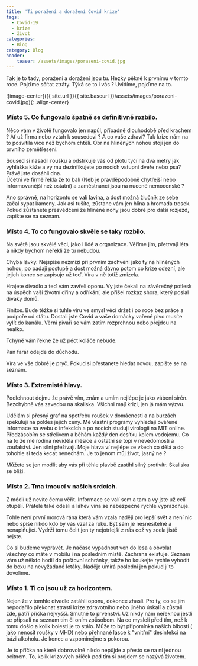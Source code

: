 ```yaml
---
title: 'Ti poražení a doražení Covid krize'
tags:
  - Covid-19 
  - krize
  - život
categories:
  - Blog
category: Blog
header:
    teaser: /assets/images/porazeni-covid.jpg    
---
```


Tak je to tady, poražení a doražení jsou tu. Hezky pěkně k prvnímu v tomto roce. Pojďme sčítat ztráty.  Týká se to i vás ?
Uvidíme, pojďme na to.

![image-center]({{ site.url }}{{ site.baseurl }}/assets/images/porazeni-covid.jpg){: .align-center}

### Místo 5. Co fungovalo špatně se definitivně rozbilo.
Něco vám v životě fungovalo jen napůl, případně dlouhodobě před krachem ? Ať už firma nebo vztah k sousedovi ? A co vaše zdraví?
Tak krize nám na to posvítila více než bychom chtěli. Obr na hliněných nohou stojí jen do prvního zemětřesení.

Soused si nasadil roušku a odstrkuje vás od plotu tyčí na dva metry jak vyhláška káže a vy mu dezinfikujete po nocích vstupní dveře nebo psa? Právě jste dosáhli dna.  
Účetní ve firmě řekla že to balí (Neb je pravděpodobně chytřejší nebo informovanější než ostatní) a zaměstnanci jsou na nucené nemocenské ?

Ano správně, na horizontu se valí lavina, a dost možná žlučník ze sebe začal sypat kameny.
Jak asi tušíte, zůstane vám jen hlína a hromada trosek.
Pokud zůstanete přesvědčeni že hliněné nohy jsou dobré pro další rozjezd, zapište se na seznam.

### Místo 4. To co fungovalo skvěle se taky rozbilo.
Na světě jsou skvělé věci, jako i lidé a organizace. Věříme jim, přetrvají léta a nikdy bychom neřekli že tu nebudou.

Chyba lávky. Nejspíše nezmizí při prvním zachvění jako ty na hliněných nohou, po padají postupě a dost možná dávno potom co krize odezní, ale jejich konec
se zapisuje už teď. Víra v ně totiž zmizela.

Hrajete divadlo a teď vám zavřeli oponu.
Vy jste čekali na závěrečný potlesk na úspěch vaší životní dřiny a odříkání, ale přišel rozkaz shora, který poslal diváky domů.

Finitos.
Bude těžké si tuhle víru ve smysl věcí držet i po roce bez práce a podpoře od státu.
Dostali jste Covid a vaše domácky vařené pivo musíte vylít do kanálu. Věrní pivaři se vám zatím rozprchnou nebo přejdou na nealko.

Tchýně vám řekne že už péct koláče nebude.

Pan farář odejde do důchodu.

Víra ve vše dobré je pryč. Pokud si přestanete hledat novou, zapište se na seznam.

### Místo 3. Extremisté hlavy.
Podlehnout dojmu že právě vím, znám a umím nejlépe je jako vábení sirén. Bezchybně vás zavedou na skaliska.
Všichni mají krizi, jen já mám výzvu.

Udělám si přesný graf na spotřebu roušek v domácnosti a na burzách spekuluji na pokles jejich ceny.
Mé vlastní programy vyhledají ověřené informace na webu o infekcích a po nocích studuji virologii na MIT online.
Předzásobím se střelivem a běhám každý den desítku kolem vodojemu.
Co na to že mě rodina neviděla měsíce a ostatní se topí v nevědomosti a zoufalství. Jen silní přežívají.
Moje hlava ví nejlépe ze všech co dělá a do tohohle si teda kecat nenechám. Je to jenom můj život, jasný ne ?

Můžete se jen modlit aby vás při téhle plavbě zastihl silný protivítr. Skaliska se blíží.


### Místo 2. Tma tmoucí v našich srdcích.
Z médií už nevíte čemu věřit. Informace se valí sem a tam a vy jste už celí otupělí.
Přátelé také odešli a láhev vína se nebezpečně rychle vyprazdňuje.

Tohle není první morová rána která vám vzala naději pro lepší svět a není nic nebo spíše nikdo kdo by vás vzal za ruku.
Být sám je nesnesitelné a nenaplňující. Vydrží tomu čelit jen ty nejotrlejší z nás což vy zcela jistě nejste.

Co si budeme vyprávět. Je načase vypadnout ven do lesa a obvolat všechny co máte v mobilu i na posledním místě. Záchrana existuje.
Seznam vám už někdo hodil do poštovní schránky, takže ho koukejte rychle vyhodit do boxu na nevyžádané letáky.
Naděje umírá poslední jen pokud jí to dovolíme. 

### Místo 1. Ti co jsou už za horizontem.
Nejen že v tomhle divadle zatáhli oponu, dokonce zhasli.
Pro ty, co se jím nepodařilo překonat strasti krize zdravotního nebo jiného úskalí a zůstali zde, patří příčka nejvyšší. Smutné to prvenství.
Už nikdy nám neřeknou jestli se připsali na seznam tím či oním způsobem. Na co mysleli před tím, než k tomu došlo a kolik bolesti je to stálo.
Může to být připomínka našich blbostí ( jako nenosit roušky v MHD) nebo přehnané lásce k "vnitřní" desinfekci na bázi alkoholu.
Je konec a vzpomínejme s pokorou.

Je to příčka na které dobrovolně nikdo nepůjde a přesto se na ní jednou ocitnem. To, kolik krizových příček pod tím si projdem se nazývá životem.
